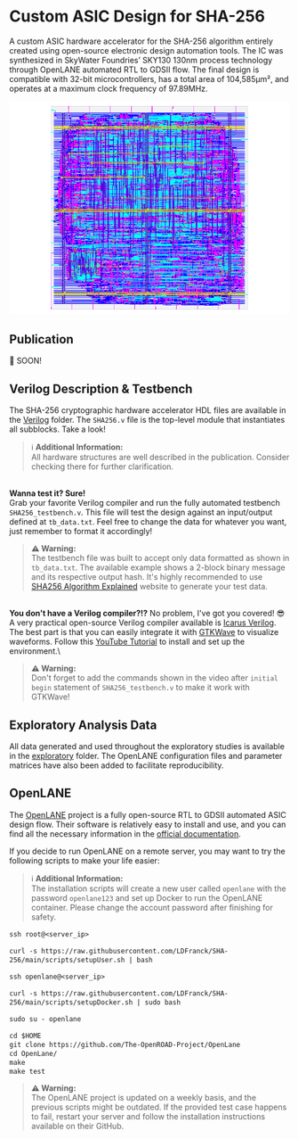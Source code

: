 # Custom ASIC Design for SHA-256

A custom ASIC hardware accelerator for the SHA-256 algorithm entirely created using open-source electronic design automation tools. The IC was synthesized in SkyWater Foundries’ SKY130 130nm process technology through OpenLANE automated RTL to GDSII flow. The final design is compatible with 32-bit microcontrollers, has a total area of 104,585µm², and operates at a maximum clock frequency of 97.89MHz.

<p align="center">
<img src="https://github.com/LDFranck/SHA-256/blob/main/exploratory/final_run/layout.png?raw=true"/>
</p>

## Publication
👀 SOON!

## Verilog Description & Testbench
The SHA-256 cryptographic hardware accelerator HDL files are available in the [Verilog](/Verilog) folder. The `SHA256.v` file is the top-level module that instantiates all subblocks. Take a look!
> :information_source: **Additional Information:**\
> All hardware structures are well described in the publication. Consider checking there for further clarification.

\
**Wanna test it? Sure!** \
Grab your favorite Verilog compiler and run the fully automated testbench `SHA256_testbench.v`. This file will test the design against an input/output defined at `tb_data.txt`. Feel free to change the data for whatever you want, just remember to format it accordingly!
> **:warning: Warning:**\
> The testbench file was built to accept only data formatted as shown in `tb_data.txt`. The available example shows a 2-block binary message and its respective output hash. It's highly recommended to use [SHA256 Algorithm Explained](https://sha256algorithm.com/) website to generate your test data.

\
**You don't have a Verilog compiler?!?** No problem, I've got you covered! 😎\
A very practical open-source Verilog compiler available is [Icarus Verilog](https://github.com/steveicarus/iverilog). The best part is that you can easily integrate it with [GTKWave](https://github.com/gtkwave/gtkwave) to visualize waveforms. Follow this [YouTube Tutorial](https://www.youtube.com/watch?v=SzYluleCDEM) to install and set up the environment.\
> **:warning: Warning:**\
> Don't forget to add the commands shown in the video after `initial begin` statement of `SHA256_testbench.v` to make it work with GTKWave!

## Exploratory Analysis Data
All data generated and used throughout the exploratory studies is available in the [exploratory](/exploratory) folder. The OpenLANE configuration files and parameter matrices have also been added to facilitate reproducibility.

## OpenLANE
The [OpenLANE](https://github.com/The-OpenROAD-Project/OpenLane) project is a fully open-source RTL to GDSII automated ASIC design flow. Their software is relatively easy to install and use, and you can find all the necessary information in the [official documentation](https://openlane.readthedocs.io/en).

If you decide to run OpenLANE on a remote server, you may want to try the following scripts to make your life easier:
> :information_source: **Additional Information:**\
> The installation scripts will create a new user called `openlane` with the password `openlane123` and set up Docker to run the OpenLANE container. Please change the account password after finishing for safety.
```
ssh root@<server_ip>
```
``` 
curl -s https://raw.githubusercontent.com/LDFranck/SHA-256/main/scripts/setupUser.sh | bash
```
```
ssh openlane@<server_ip>
```
```
curl -s https://raw.githubusercontent.com/LDFranck/SHA-256/main/scripts/setupDocker.sh | sudo bash
```
```
sudo su - openlane
```
```
cd $HOME
git clone https://github.com/The-OpenROAD-Project/OpenLane
cd OpenLane/
make
make test
```
> **:warning: Warning:**\
> The OpenLANE project is updated on a weekly basis, and the previous scripts might be outdated. If the provided test case happens to fail, restart your server and follow the installation instructions available on their GitHub.
